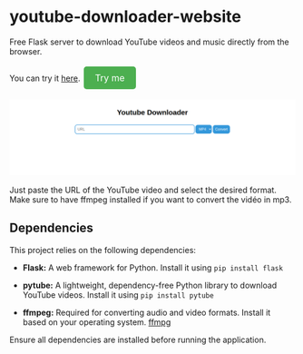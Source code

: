 # youtube-downloader-website

Free Flask server to download YouTube videos and music directly from the browser.

You can try it [here](https://tools.pythoneditor1.repl.co/youtube). <a href="[https://example.com/link](https://tools.pythoneditor1.repl.co/youtube)" style="display: inline-block; background-color: #4CAF50; color: #fff; padding: 10px 20px; text-align: center; text-decoration: none; border-radius: 5px; font-size: 16px; margin: 4px 2px; cursor: pointer;">Try me</a>


![screenshot](images/screenshot.png)

Just paste the URL of the YouTube video and select the desired format. Make sure to have ffmpeg installed if you want to convert the vidéo in mp3.

## Dependencies

This project relies on the following dependencies:

- **Flask:** A web framework for Python. Install it using ```pip install flask```
- **pytube:** A lightweight, dependency-free Python library to download YouTube videos. Install it using ```pip install pytube```
  
- **ffmpeg:** Required for converting audio and video formats. Install it based on your operating system. [ffmpg](https://www.ffmpeg.org/download.html)

Ensure all dependencies are installed before running the application.

